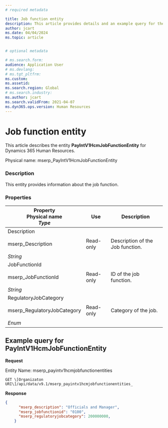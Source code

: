 ```yaml
---
# required metadata

title: Job function entity
description: This article provides details and an example query for the Job function entity in Dynamics 365 Human Resources.
author: jcart
ms.date: 04/04/2024
ms.topic: article


# optional metadata

# ms.search.form: 
audience: Application User
# ms.devlang: 
# ms.tgt_pltfrm: 
ms.custom: 
ms.assetid: 
ms.search.region: Global
# ms.search.industry: 
ms.author: jcart
ms.search.validFrom: 2021-04-07
ms.dyn365.ops.version: Human Resources
---
```


# Job function entity


This article describes the entity **PayIntV1HcmJobFunctionEntity** for Dynamics 365 Human Resources.

Physical name: mserp_PayIntV1HcmJobFunctionEntity

### Description

This entity provides information about the job function.

### Properties

| Property</br>**Physical name**</br>***Type***| Use | Description |
| --- | --- | --- |
| Description<br><br>mserp_Description<br><br>*String* | Read-only | Description of the Job function. |
| JobFunctionId<br><br>mserp_JobFunctionId<br><br>*String* | Read-only | ID of the job function. |
| RegulatoryJobCategory<br><br>mserp_RegulatoryJobCategory<br><br>*Enum* | Read-only | Category of the job. |

## Example query for PayIntV1HcmJobFunctionEntity

**Request**

Entity Name: mserp_payintv1hcmjobfunctionentities

```http 
GET \[Organizaton URI\]/api/data/v9.1/mserp_payintv1hcmjobfunctionentities_
```

**Response**

```json
{  
      "mserp_description": "Officials and Manager",  
      "mserp_jobfunctionid": "0100",  
      "mserp_regulatoryjobcategory": 200000000,  
    }
```
